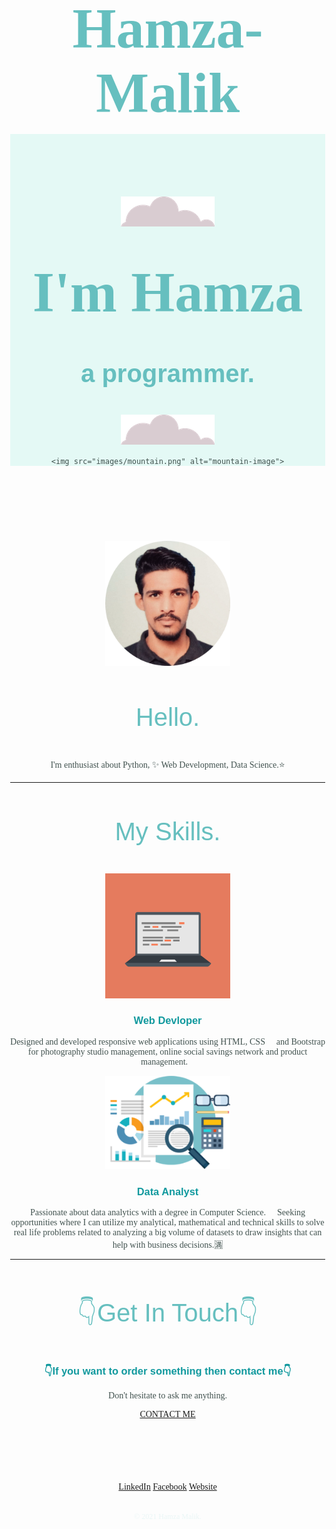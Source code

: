 # Hamza-Malik
<!DOCTYPE html>
<html lang="en" dir="ltr">

<head>
  <meta charset="utf-8">
  <title>Hamza Malik - A web Designer</title>
  <!-- <link rel="stylesheet" href="/css/stylesheet.css"> -->
  <link rel="preconnect" href="https://fonts.gstatic.com">
  <link
    href="https://fonts.googleapis.com/css2?family=Merriweather:ital,wght@0,300;0,400;0,700;0,900;1,300;1,400;1,700;1,900&family=Montserrat:ital,wght@0,100;0,200;0,300;0,400;0,500;0,600;0,700;0,800;0,900;1,100;1,200;1,300;1,400;1,500;1,600;1,700;1,800;1,900&family=Sacramento&display=swap"
    rel="stylesheet">

  <link rel="icon" href="favicon.ico" />
  <style>
  body  {
    color: #40514E;
    margin: 0px;
    text-align: center;
    font-family: 'Merriweather', serif;



}
h2 {
  font-family: 'Montserrat', sans-serif;
  font-size: 2.5rem;
  color: #66BFBF;
  font-weight: normal;
  padding-bottom: 10px;
}
.middle-container {
  margin: 100px 0;
}

hr {
  border: dotted #eaf6f6 6px;
  border-bottom: none;
  width: 4%;
  margin: 100px auto 100px auto;

}
h1 {
  margin: 50px auto 0 auto;
  font-family: 'Sacramento', cursive;
  font-size: 5.625rem;
  color: #66BFBF;

}
h3 {
  font-family: 'Montserrat', sans-serif;
  color: #11999E;


}

p {
  line-height: 2;
}

a {
  color: #11999E;
  font-family: 'Montserrat', sans-serif;
  margin: 10px 20px;
  text-decoration: none;
}

a:hover {
  color: #EAF6F6;
}
.top-container {
  background-color: #E4F9F5;
  position: relative;
  padding-top: 100px;
}
.copyright {
  color: #EAF6F6;
  font-size: 0.75rem;
  padding: 20px 0px;
}
.top-container a {
  color: #11999E;
}

.pro {
  border-bottom: 4px solid #66BFBF;

    padding-bottom: 10px;


}



.skill-row {
  width: 50%;
  margin: 100px auto 100px auto;
  text-align: left;

}


.bottom-container
{
  background-color: #66bfbf;
  padding: 50px 0 20px 0;

}

.bottom-cloud {
  position: absolute;
  left: 250px;
  bottom: 300px;
}

.top-cloud {
    position: absolute;
    top: 40px;
    right: 300px;

}

.code-img {
  width: 25%;
  float: left;
  margin-right: 30px;

}

.data {
  width: 25%;
  float: right;
  margin-left: 30px;

}

.intro {
  width: 30%;
  margin: auto;
}


.contact-message {
  width: 40%;
  margin: 40px auto 60px;
}

.btn {
  background: #11CDD4;
  background-image: -webkit-linear-gradient(top, #11CDD4, #1199E);
  background-image: -moz-linear-gradient(top, #11CDD4, #1199E);
  background-image: -ms-linear-gradient(top, #11CDD4, #1199E);
  background-image: -o-linear-gradient(top, #11CDD4, #1199E);
  background-image: linear-gradient(to bottom, #11CDD4, #1199E);
  -webkit-border-radius: 8;
  -moz-border-radius: 8;
  border-radius: 8px;
  font-family: 'Montserrat', sans-serif;
  color: #ffffff;
  font-size: 20px;
  padding: 10px 20px 10px 20px;
  text-decoration: none;
}

.btn:hover {
  background: #30e3cb;
  background-image: -webkit-linear-gradient(top, #30e3cb, #2bc4ad);
  background-image: -moz-linear-gradient(top, #30e3cb, #2bc4ad);
  background-image: -ms-linear-gradient(top, #30e3cb, #2bc4ad);
  background-image: -o-linear-gradient(top, #30e3cb, #2bc4ad);
  background-image: linear-gradient(to bottom, #30e3cb, #2bc4ad);
  text-decoration: none;
}
    </style>
</head>

<body>
  <div class="top-container">
    <img class="top-cloud" src="images/cloud.png" alt="Cloud-image">
    <h1>I'm Hamza</h1>
    <h2><b>a <span class="pro">pro</span>grammer.</b></h2>
    <img class="bottom-cloud" src="images/cloud.png" alt="Cloud-image">

    <img src="images/mountain.png" alt="mountain-image">

  </div>
  <div class="middle-container">
    <div class="profile">
      <img width="200px" height="auto" style="padding-top: 20px;" src="images/pic.png" alt="mypic">
      <h2>Hello.</h2>
      <p class="intro">I'm enthusiast about Python, &#10024; Web Development, Data Science.&#11088;</p>
    </div>
    <hr>
    <div class="skills">
      <h2>My Skills.</h2>
      <div class="skill-row">
        <img class="code-img" width="200px" height="auto" src="images/computer.png" alt="Gif">
        <h3>Web Devloper </h3>
        <p class="skill-description">Designed and developed responsive web applications using HTML, CSS &#127752; and Bootstrap for photography studio management, online social savings network and product management.&#129409;</p>
      </div>
      <div class="skill-row">
        <img class="data" width="200px" height="auto" src="images/DataAnalyst.png" alt="python">
        <h3>Data Analyst</h3>
        <p class="data-description">Passionate about data analytics with a degree in Computer Science. &#128075; Seeking opportunities where I can utilize my analytical, mathematical and technical skills to solve real life problems related to analyzing a big volume of
          datasets to draw insights that can help with business decisions.&#127541;</p>
      </div>
    </div>
    <hr>
    <div class="contact-me">
      <h2>&#128071;Get In Touch&#128071;</h2>
      <h3>&#128071;If you want to order something then contact me&#128071;</h3>
      <p class="contact-message">Don't hesitate to ask me anything.</p>
      <a class="btn" href="mailto:hamzamalikmanglean@email.com">CONTACT ME</a>
    </div>
  </div>


  <div class="bottom-container">
    <a class="footer-link" href="https://www.linkedin.com/in/hamza-malik-72547413a/">LinkedIn</a>
    <a class="footer-link" href="https://www.facebook.com/profile.php?id=100007675784361">Facebook</a>
    <a class="footer-link" href="https://github.com/HaamzaHM">Website</a>
    <p class="copyright">© 2021 Hamza Malik.</p>
  </div>

